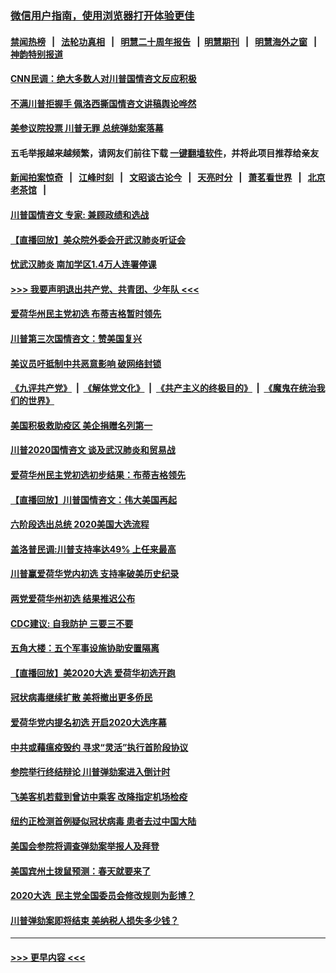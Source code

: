 ### [微信用户指南，使用浏览器打开体验更佳](https://github.com/gfw-breaker/banned-news1/blob/master/indexes/wechat-guide.md?t=0)
#### [禁闻热榜](热点新闻.md?t=0)  &nbsp;&nbsp;|&nbsp;&nbsp; [法轮功真相](https://github.com/gfw-breaker/truth/blob/master/README.md?t=0) &nbsp;&nbsp;|&nbsp;&nbsp; [明慧二十周年报告](https://github.com/gfw-breaker/mh-reports/blob/master/README.md?t=0) &nbsp;&nbsp;|&nbsp;&nbsp;[明慧期刊](https://github.com/gfw-breaker/mh-qikan) &nbsp;&nbsp;|&nbsp;&nbsp; [明慧海外之窗](https://github.com/gfw-breaker/mh-news/blob/master/README.md?t=0) &nbsp;&nbsp;|&nbsp;&nbsp; [神韵特别报道](https://github.com/gfw-breaker/mh-news/blob/master/shenyun.md?t=0)
#### [CNN民调：绝大多数人对川普国情咨文反应积极](../pages/prog203/a102770266.md?t=02060811) 
#### [不满川普拒握手 佩洛西撕国情咨文讲稿舆论哗然](../pages/prog203/a102770197.md?t=02060811) 
#### [美参议院投票 川普无罪 总统弹劾案落幕](../pages/prog203/a102770339.md?t=02060811) 
#### 五毛举报越来越频繁，请网友们前往下载 [一键翻墙软件](https://github.com/gfw-breaker/ssr-accounts)，并将此项目推荐给亲友
#### [新闻拍案惊奇](https://github.com/gfw-breaker/banned-news1/blob/master/pages/link4.md) &nbsp;&nbsp;|&nbsp;&nbsp; [江峰时刻](https://github.com/gfw-breaker/banned-news1/blob/master/pages/link4.md) &nbsp;&nbsp;|&nbsp;&nbsp; [文昭谈古论今](https://github.com/gfw-breaker/banned-news1/blob/master/pages/link4.md) &nbsp;&nbsp;|&nbsp;&nbsp; [天亮时分](https://github.com/gfw-breaker/banned-news1/blob/master/pages/link4.md) &nbsp;&nbsp;|&nbsp;&nbsp; [萧茗看世界](https://github.com/gfw-breaker/banned-news1/blob/master/pages/link4.md) &nbsp;&nbsp;|&nbsp;&nbsp; [北京老茶馆](https://github.com/gfw-breaker/banned-news1/blob/master/pages/link4.md) &nbsp;&nbsp;|&nbsp;&nbsp; 
#### [川普国情咨文 专家: 兼顾政绩和选战](../pages/prog203/a102770277.md?t=02060811) 
#### [【直播回放】美众院外委会开武汉肺炎听证会](../pages/prog203/a102770210.md?t=02060811) 
#### [忧武汉肺炎 南加学区1.4万人连署停课](../pages/prog203/a102770166.md?t=02060811) 
#### [>>> 我要声明退出共产党、共青团、少年队 <<<](https://github.com/begood0513/goodnews/blob/master/quit/letter.md) 
#### [爱荷华州民主党初选 布蒂吉格暂时领先](../pages/prog203/a102770142.md?t=02060811) 
#### [川普第三次国情咨文：赞美国复兴](../pages/prog203/a102770133.md?t=02060811) 
#### [美议员吁抵制中共恶意影响 破网络封锁](../pages/prog203/a102770069.md?t=02060811) 
#### [《九评共产党》](https://github.com/begood0513/9ping.md/blob/master/README.md) &nbsp;|&nbsp; [《解体党文化》](../../../../jtdwh.md/blob/master/README.md)  &nbsp;|&nbsp; [《共产主义的终极目的》](../../../../gczydzjmd.md/blob/master/README.md) &nbsp;|&nbsp; [《魔鬼在统治我们的世界》](../../../../mgztzwmdsj.md/blob/master/README.md) 
#### [美国积极救助疫区 美企捐赠名列第一](../pages/prog203/a102770023.md?t=02060811) 
#### [川普2020国情咨文 谈及武汉肺炎和贸易战](../pages/prog203/a102769813.md?t=02060811) 
#### [爱荷华州民主党初选初步结果：布蒂吉格领先](../pages/prog203/a102769463.md?t=02060811) 
#### [【直播回放】川普国情咨文：伟大美国再起](../pages/prog203/a102768464.md?t=02060811) 
#### [六阶段选出总统 2020美国大选流程](../pages/prog203/a102769417.md?t=02060811) 
#### [盖洛普民调:川普支持率达49% 上任来最高](../pages/prog203/a102769331.md?t=02060811) 
#### [川普赢爱荷华党内初选 支持率破美历史纪录](../pages/prog203/a102769296.md?t=02060811) 
#### [两党爱荷华州初选 结果推迟公布](../pages/prog203/a102769256.md?t=02060811) 
#### [CDC建议: 自我防护 三要三不要](../pages/prog203/a102769261.md?t=02060811) 
#### [五角大楼：五个军事设施协助安置隔离](../pages/prog203/a102769237.md?t=02060811) 
#### [【直播回放】美2020大选 爱荷华初选开跑](../pages/prog203/a102768484.md?t=02060811) 
#### [冠状病毒继续扩散 美将撤出更多侨民](../pages/prog203/a102768407.md?t=02060811) 
#### [爱荷华党内提名初选 开启2020大选序幕](../pages/prog203/a102768451.md?t=02060811) 
#### [中共或藉瘟疫毁约 寻求“灵活”执行首阶段协议](../pages/prog203/a102768331.md?t=02060811) 
#### [参院举行终结辩论 川普弹劾案进入倒计时](../pages/prog203/a102768276.md?t=02060811) 
#### [飞美客机若载到曾访中乘客 改降指定机场检疫](../pages/prog203/a102767735.md?t=02060811) 
#### [纽约正检测首例疑似冠状病毒 患者去过中国大陆](../pages/prog203/a102767642.md?t=02060811) 
#### [美国会参院将调查弹劾案举报人及拜登](../pages/prog203/a102767546.md?t=02060811) 
#### [美国宾州土拨鼠预测：春天就要来了](../pages/prog203/a102767516.md?t=02060811) 
#### [2020大选  民主党全国委员会修改规则为彭博？](../pages/prog203/a102767512.md?t=02060811) 
#### [川普弹劾案即将结束 美纳税人损失多少钱？](../pages/prog203/a102767453.md?t=02060811) 

----
#### [ >>> 更早内容 <<< ](../indexes/prog203-earlier.md)
